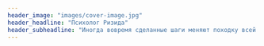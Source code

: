 ```yaml
---
header_image: "images/cover-image.jpg"
header_headline: "Психолог Ризида"
header_subheadline: "Иногда вовремя сделанные шаги меняют походку всей жизни"
---
```

